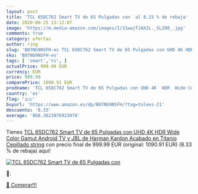 ```yaml
---
layout: post
title: 'TCL 65DC762 Smart TV de 65 Pulgadas con  al 8.33 % de rebaja'
date: 2020-06-25 13:12:07
image: 'https://m.media-amazon.com/images/I/31wwjTJAX2L._SL200_.jpg'
comments: true
category: ofertas
author: ring
slug: 'B07NG9NSFH-es TCL 65DC762 Smart TV de 65 Pulgadas con UHD 4K HDR Wide...'
sku: 'B07NG9NSFH-es'
tags: [ 'smart','tv', ]
actualPrice: 999.99 EUR
currency: EUR
price: 999.99
comparePrice: 1090.91 EUR
prodname: 'TCL 65DC762 Smart TV de 65 Pulgadas con UHD 4K  HDR  Wide Color Gamut  Android TV y JBL de Harman Kardon  Acabado en Titanio Cepillado string'
country: 'es'
flag: '🇪🇸'
buyurl: 'https://www.amazon.es/dp/B07NG9NSFH/?tag=tolees-21'
descuento: '8.33'
average: '868.3623076923078'
---
```


Tienes [TCL 65DC762 Smart TV de 65 Pulgadas con UHD 4K  HDR  Wide Color Gamut  Android TV y JBL de Harman Kardon  Acabado en Titanio Cepillado string](https://www.amazon.es/dp/B07NG9NSFH/?tag=tolees-21) con precio final de  999.99 EUR (original: 1090.91 EUR) (8.33 %  de rebaja) aqui!

[![TCL 65DC762 Smart TV de 65 Pulgadas con ](https://m.media-amazon.com/images/I/31wwjTJAX2L._SL200_.jpg)](https://www.amazon.es/dp/B07NG9NSFH/?tag=tolees-21)

🔎:


[🛒 Comprar!!!](https://www.amazon.es/dp/B07NG9NSFH/?tag=tolees-21)
